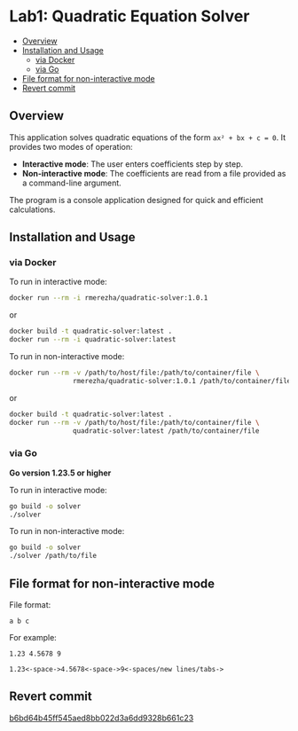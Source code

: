 # Lab1: Quadratic Equation Solver
- [Overview](#overview)
- [Installation and Usage](#installation-and-usage)
  - [via Docker](#via-docker)
  - [via Go](#via-go)
- [File format for non-interactive mode](#file-format-for-non-interactive-mode)
- [Revert commit](#revert-commit)
## Overview

This application solves quadratic equations of the form `ax² + bx + c = 0`. It provides two modes of operation:  

- **Interactive mode**: The user enters coefficients step by step.  
- **Non-interactive mode**: The coefficients are read from a file provided as a command-line argument.  

The program is a console application designed for quick and efficient calculations.  

## Installation and Usage

### via Docker

To run in interactive mode:
```sh
docker run --rm -i rmerezha/quadratic-solver:1.0.1
```

or

```sh
docker build -t quadratic-solver:latest .
docker run --rm -i quadratic-solver:latest
```

To run in non-interactive mode:

```sh
docker run --rm -v /path/to/host/file:/path/to/container/file \
                rmerezha/quadratic-solver:1.0.1 /path/to/container/file
```

or

```sh
docker build -t quadratic-solver:latest .
docker run --rm -v /path/to/host/file:/path/to/container/file \
                quadratic-solver:latest /path/to/container/file
```

### via Go

**Go version 1.23.5 or higher**

To run in interactive mode:

```sh
go build -o solver
./solver
```

To run in non-interactive mode:

```sh
go build -o solver
./solver /path/to/file
```

## File format for non-interactive mode

File format:

```
a b c
```

For example:

```
1.23 4.5678 9
```

```
1.23<-space->4.5678<-space->9<-spaces/new lines/tabs->
```

## Revert commit
[b6bd64b45ff545aed8bb022d3a6dd9328b661c23](https://github.com/rmerezha/mtrpz-lab1/commit/b6bd64b45ff545aed8bb022d3a6dd9328b661c23)
